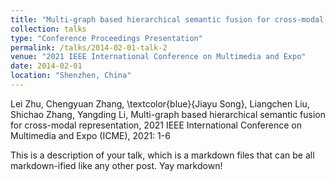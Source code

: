 ```yaml
---
title: "Multi-graph based hierarchical semantic fusion for cross-modal representation"
collection: talks
type: "Conference Proceedings Presentation"
permalink: /talks/2014-02-01-talk-2
venue: "2021 IEEE International Conference on Multimedia and Expo"
date: 2014-02-01
location: "Shenzhen, China"
---
```


Lei Zhu, Chengyuan Zhang, \textcolor{blue}{Jiayu Song}, Liangchen Liu, Shichao Zhang, Yangding Li, Multi-graph based hierarchical semantic fusion for cross-modal representation, 2021 IEEE International Conference on Multimedia and Expo (ICME), 2021: 1-6 

This is a description of your talk, which is a markdown files that can be all markdown-ified like any other post. Yay markdown!
